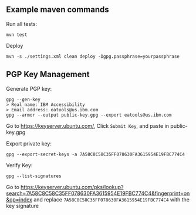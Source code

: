 ## Example maven commands

Run all tests:
```
mvn test
```

Deploy
```
mvn -s ./settings.xml clean deploy -Dgpg.passphrase=yourpassphrase
```

## PGP Key Management

Generate PGP key:
```
gpg --gen-key
> Real name: IBM Accessibility
> Email address: eatools@us.ibm.com
gpg --armor --output public-key.gpg --export eatools@us.ibm.com
```
Go to https://keyserver.ubuntu.com/, Click `Submit Key`, and paste in public-key.gpg

Export private key:
```
gpg --export-secret-keys -a 7A58C8C58C35FF078630FA3615954E19FBC774C4
```

Verify Key:
```
gpg --list-signatures
```
Go to https://keyserver.ubuntu.com/pks/lookup?search=7A58C8C58C35FF078630FA3615954E19FBC774C4&fingerprint=on&op=index and replace `7A58C8C58C35FF078630FA3615954E19FBC774C4` with the key signature